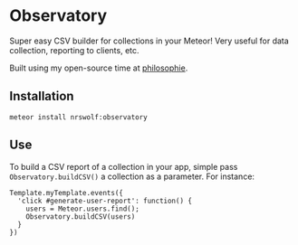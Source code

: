 Observatory
=====================================

Super easy CSV builder for collections in your Meteor!  Very useful for data collection, reporting to clients, etc.

Built using my open-source time at [philosophie](http://philosophie.is).


Installation
-------------

`meteor install nrswolf:observatory`

Use
-------------
To build a CSV report of a collection in your app, simple pass `Observatory.buildCSV()` a collection as a parameter.  For instance:

```
Template.myTemplate.events({
  'click #generate-user-report': function() {
    users = Meteor.users.find();
    Observatory.buildCSV(users)
  }
})
```
